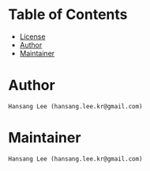  # Table of Contents

* [License](LICENSE)
* [Author](#author)
* [Maintainer](#maintainer)

# Author

```
Hansang Lee (hansang.lee.kr@gmail.com)
```

# Maintainer

```
Hansang Lee (hansang.lee.kr@gmail.com)

